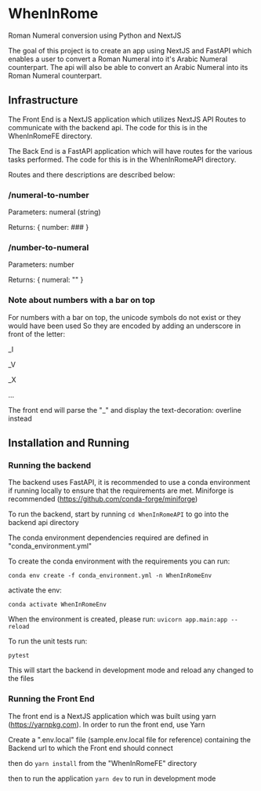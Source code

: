 # WhenInRome
Roman Numeral conversion using Python and NextJS

The goal of this project is to create an app using NextJS and FastAPI which enables a user to convert a Roman Numeral into it's Arabic Numeral counterpart. The api will also be able to convert an Arabic Numeral into its Roman Numeral counterpart.



## Infrastructure

The Front End is a NextJS application which utilizes NextJS API Routes to communicate with the backend api. The code for this is in the WhenInRomeFE directory.

The Back End is a FastAPI application which will have routes for the various tasks performed. The code for this is in the WhenInRomeAPI directory.

Routes and there descriptions are described below:
### /numeral-to-number
Parameters: numeral (string)

Returns: {
    number: ###
}

### /number-to-numeral
Parameters: number

Returns: {
    numeral: ""
}

### Note about numbers with a bar on top

For numbers with a bar on top, the unicode symbols do not exist or they would have been used
So they are encoded by adding an underscore in front of the letter:

_I

_V

_X

...

The front end will parse the "_" and display the text-decoration: overline instead

## Installation and Running

### Running the backend
The backend uses FastAPI, it is recommended to use a conda environment if running locally to ensure that the requirements are met. Miniforge is recommended (https://github.com/conda-forge/miniforge)

To run the backend, start by running `cd WhenInRomeAPI` to go into the backend api directory

The conda environment dependencies required are defined in "conda_environment.yml"

To create the conda environment with the requirements you can run:

`conda env create -f conda_environment.yml -n WhenInRomeEnv`

activate the env:

`conda activate WhenInRomeEnv`

When the environment is created, please run:
`uvicorn app.main:app --reload`

To run the unit tests run:

`pytest`

This will start the backend in development mode and reload any changed to the files

### Running the Front End

The front end is a NextJS application which was built using yarn (https://yarnpkg.com).
In order to run the front end, use Yarn

Create a ".env.local" file (sample.env.local file for reference) containing the Backend url to which the Front end should connect

then do `yarn install` from the "WhenInRomeFE" directory

then to run the application `yarn dev` to run in development mode
